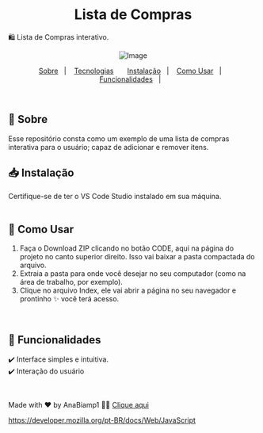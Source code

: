 <h1 align="center">
Lista de Compras
</h1>

🛍️ Lista de Compras interativo.

<div align="center">
  
![Image](https://github.com/user-attachments/assets/a45a1cb2-a243-46bf-b3fe-3833ba8375e0)


<p align="center">
  <a href="#page_with_curl-about">Sobre</a>&nbsp;&nbsp;&nbsp;|&nbsp;&nbsp;&nbsp;
  <a href="#hammer-technologies">Tecnologias</a>&nbsp;&nbsp;&nbsp;&nbsp;&nbsp;&nbsp;
    <a href="#page_with_curl-about">Instalação</a>&nbsp;&nbsp;&nbsp;|&nbsp;&nbsp;&nbsp;
  <a href="#page_with_curl-about">Como Usar</a>&nbsp;&nbsp;&nbsp;|&nbsp;&nbsp;&nbsp;
  <a href="#page_with_curl-about">Funcionalidades</a>&nbsp;&nbsp;&nbsp;|&nbsp;&nbsp;&nbsp;

</div>
</p>

</br>

## :page_with_curl: Sobre

Esse repositório consta como um exemplo de uma lista de compras interativa para o usuário; capaz de adicionar e remover itens.


## 📥 Instalação

Certifique-se de ter o VS Code Studio instalado em sua máquina. 
</br>
</br>

## 🚀 Como Usar

1. Faça o Download ZIP clicando no botão CODE, aqui na página do projeto no canto superior direito. Isso vai baixar a pasta compactada do arquivo.
2. Extraia a pasta para onde você desejar no seu computador (como na área de trabalho, por exemplo).
3. Clique no arquivo Index, ele vai abrir a página no seu navegador e prontinho ✨ você terá acesso.

</br>

## 📌 Funcionalidades

✔️ Interface simples e intuitiva.  
✔️ Interação do usuário


</br>

Made with ❤️ by AnaBiamp1 👋🏻 [Clique aqui ](https://github.com/Anabiamp1)

https://developer.mozilla.org/pt-BR/docs/Web/JavaScript
